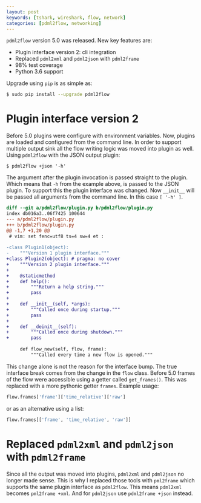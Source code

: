 ```yaml
---
layout: post
keywords: [tshark, wireshark, flow, network]
categories: [pdml2flow, networking]
---
```


`pdml2flow` version 5.0 was released. New key features are:

* Plugin interface version 2: cli integration
* Replaced `pdml2xml` and `pdml2json` with `pdml2frame`
* 98% test coverage
* Python 3.6 support

Upgrade using `pip` is as simple as:

```bash
$ sudo pip install --upgrade pdml2flow
```

# Plugin interface version 2

Before 5.0 plugins were configure with environment variables. Now, plugins are loaded and configured from the command line. In order to support multiple output sink all the flow writing logic was moved into plugin as well. Using `pdml2flow` with the JSON output plugin:
```
$ pdml2flow +json '-h'
```

The argument after the plugin invocation is passed straight to the plugin. Which means that `-h` from the example above, is passed to the JSON plugin. To support this the plugin interface was changed. Now `__init__` will be passed all arguments from the command line. In this case `[ '-h' ]`.

```diff
diff --git a/pdml2flow/plugin.py b/pdml2flow/plugin.py
index db016a3..06f7425 100644
--- a/pdml2flow/plugin.py
+++ b/pdml2flow/plugin.py
@@ -1,7 +1,20 @@
 # vim: set fenc=utf8 ts=4 sw=4 et :
 
-class Plugin1(object):
-    """Version 1 plugin interface."""
+class Plugin2(object): # pragma: no cover
+    """Version 2 plugin interface."""
+
+    @staticmethod
+    def help():
+        """Return a help string."""
+        pass
+
+    def __init__(self, *args):
+        """Called once during startup."""
+        pass
+
+    def __deinit__(self):
+        """Called once during shutdown."""
+        pass
 
     def flow_new(self, flow, frame):
         """Called every time a new flow is opened."""
```

This change alone is not the reason for the interface bump. The true interface break comes from the change in the `flow` class. Before 5.0 frames of the flow were accessible using a getter called `get_frames()`. This was replaced with a more pythonic getter `frames`. Example usage:

```python
flow.frames['frame']['time_relative']['raw']
```

or as an alternative using a list:

```python
flow.frames[['frame', 'time_relative', 'raw']]
```

# Replaced `pdml2xml` and `pdml2json` with `pdml2frame`

Since all the output was moved into plugins, `pdml2xml` and `pdml2json` no longer made sense. This is why I replaced those tools with `pml2frame` which supports the same plugin interface as `pdml2flow`. This means `pdml2xml` becomes `pml2frame +xml`. And for `pdml2json` use `pdml2frame +json` instead.

